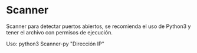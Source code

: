 # Scanner

Scanner para detectar puertos abiertos, se recomienda el uso de Python3 y tener el archivo con permisos de ejecución.

Uso:
               python3 Scanner-py "Dirección IP"

